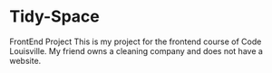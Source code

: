 # Tidy-Space
FrontEnd Project
This is my project for the frontend course of Code Louisville. 
My friend owns a cleaning company and does not have a website. 
